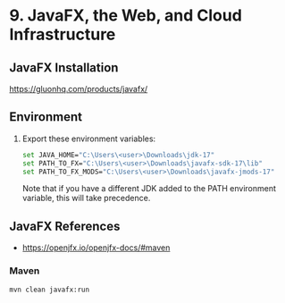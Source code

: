 # 9. JavaFX, the Web, and Cloud Infrastructure
## JavaFX Installation
https://gluonhq.com/products/javafx/
## Environment
1. Export these environment variables:
    ```bash
    set JAVA_HOME="C:\Users\<user>\Downloads\jdk-17"
    set PATH_TO_FX="C:\Users\<user>\Downloads\javafx-sdk-17\lib"
    set PATH_TO_FX_MODS="C:\Users\<user>\Downloads\javafx-jmods-17"
    ```
    Note that if you have a different JDK added to the PATH environment variable, this will take precedence. 
## JavaFX References 
* https://openjfx.io/openjfx-docs/#maven
### Maven
```bash
mvn clean javafx:run
```